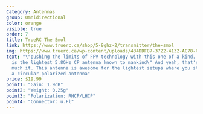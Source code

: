 ```yaml
---
Category: Antennas
group: Omnidirectional
color: orange
visible: true
order: 7
title: TrueRC The Smol
link: https://www.truerc.ca/shop/5-8ghz-2/transmitter/the-smol
img: https://www.truerc.ca/wp-content/uploads/434DDF87-3722-4132-AC78-C10E078AEAC0-e1654053363464.jpeg
text: "\"pushing the limits of FPV technology with this one of a kind. The Smol
  is the lightest 5.8GHz CP antenna known to mankind\" And yeah, that's pretty
  much it. This antenna is awesome for the lightest setups where you still want
  a circular-polarized antenna"
price: $19.99
point1: "Gain: 1.9dB"
point2: "Weight: 0.25g"
point3: "Polarization: RHCP/LHCP"
point4: "Connector: u.Fl"
---
```

